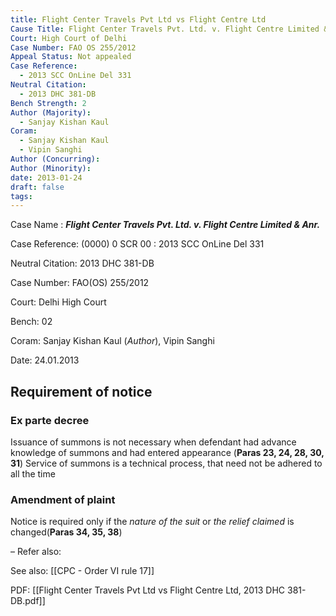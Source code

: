 ```yaml
---
title: Flight Center Travels Pvt Ltd vs Flight Centre Ltd
Cause Title: Flight Center Travels Pvt. Ltd. v. Flight Centre Limited & Anr.
Court: High Court of Delhi
Case Number: FAO OS 255/2012
Appeal Status: Not appealed
Case Reference:
  - 2013 SCC OnLine Del 331
Neutral Citation:
  - 2013 DHC 381-DB
Bench Strength: 2
Author (Majority):
  - Sanjay Kishan Kaul
Coram:
  - Sanjay Kishan Kaul
  - Vipin Sanghi
Author (Concurring): 
Author (Minority): 
date: 2013-01-24
draft: false
tags:
---
```

Case Name : ***Flight Center Travels Pvt. Ltd. v. Flight Centre Limited & Anr.***

Case Reference: (0000) 0 SCR 00 :  2013 SCC OnLine Del 331

Neutral Citation: 2013 DHC 381-DB

Case Number: FAO(OS) 255/2012

Court: Delhi High Court

Bench: 02

Coram: Sanjay Kishan Kaul (*Author*), Vipin Sanghi

Date: 24.01.2013

## Requirement of notice

### Ex parte decree

Issuance of summons is not necessary when defendant had advance knowledge of summons and had entered appearance (**Paras 23, 24, 28, 30, 31**)
	Service of summons is a technical process, that need not be adhered to all the time
### Amendment of plaint

Notice is required only if the *nature of the suit* or *the relief claimed* is changed(**Paras 34, 35, 38**)

–
Refer also:


See also:
[[CPC - Order VI rule 17]]

PDF:
[[Flight Center Travels Pvt Ltd vs Flight Centre Ltd, 2013 DHC 381-DB.pdf]]